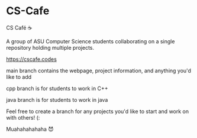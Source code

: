 # CS-Cafe
CS Café :coffee:

A group of ASU Computer Science students collaborating on a single repository holding multiple projects.

https://cscafe.codes

main branch contains the webpage, project information, and anything you'd like to add

cpp branch is for students to work in C++

java branch is for students to work in java

Feel free to create a branch for any projects you'd like to start and work on with others! (:

Muahahahahaha :smiling_imp:
